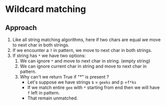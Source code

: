 # Wildcard matching

## Approach

1. Like all string matching algorithms, here if two chars are equal we move to next char in both strings.
2. If we encounter a `?` in pattern, we move to next char in both strings.
3. If string has `*` we have two options:
   1. We can ignore `*` and move to next char in string. (empty string)
   2. We can ignore current char in string and move to next char in pattern.
   3. Why can't we return True if "*" is present ?
      - Let's suppose we have strings s = `geeks` and p =`f*ks`
      - If we match entire `gee` with `*` starting from end then we will have `f` left in pattern. 
      - That remain unmatched.